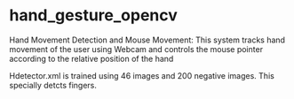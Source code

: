 # hand_gesture_opencv
Hand Movement Detection and Mouse Movement: This system tracks hand movement of the user using Webcam and controls the mouse pointer according to the relative position of the hand


Hdetector.xml is trained using 46 images and 200 negative images. This specially detcts fingers.
